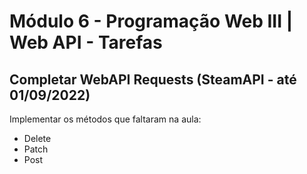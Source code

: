 # Módulo 6 - Programação Web III | Web API - Tarefas

## Completar WebAPI Requests (SteamAPI - até 01/09/2022)

Implementar os métodos que faltaram na aula:
- Delete
- Patch
- Post
